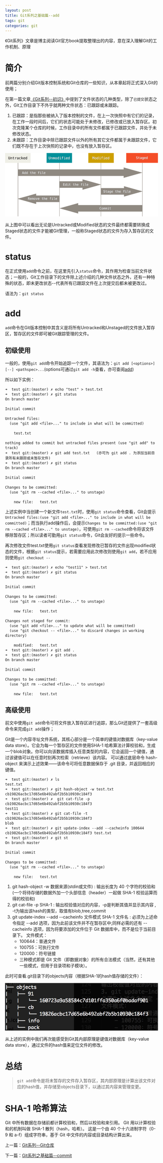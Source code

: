 ```yaml
---
layout: post
title: Git系列之基础篇--add
tags: git
categories: git
---
```


《Git系列》文章是博主阅读Git官方book提取整理出的内容，意在深入理解Git的工作机制、原理
<!--more-->

# 简介
前两篇分别介绍Git版本控制系统和Git仓库的一些知识，从本章起将正式深入Git的使用；

在第一篇文章[《Git系列--初识》](/2017-05-04/git_01)中提到了文件状态的几种类型，除了`已提交`状态之外，Git工作目录下不外乎就两种文件状态：已跟踪或未跟踪。 

1. 已跟踪：是指那些被纳入了版本控制的文件，在上一次快照中有它们的记录，在工作一段时间后，它们的状态可能处于未修改，已修改或已放入暂存区。初次克隆某个仓库的时候，工作目录中的所有文件都属于已跟踪文件，并处于未修改状态。
2. 未跟踪：工作目录中除已跟踪文件以外的所有其它文件都属于未跟踪文件，它们既不存在于上次快照的记录中，也没有放入暂存区。 

![文件的状态变化周期](/images/git/lifecycle.png)

从上图中可以看出无论是Untracked或Modified状态的文件最终都需要转换成Staged状态的文件才能被Git管理，一般称Staged状态的文件为存入暂存区的文件。

# status
在正式使用`add`命令之前，在这里先引入`status`命令，其作用为检查当前文件状态；一般的，Git工作目录下的文件除上述介绍的几种文件状态之外，还有一种特殊的状态，即未更改状态--代表所有已跟踪文件在上次提交后都未被更改过。

语法为：`git status`

# add
`add`命令在Git版本控制中其含义是将所有Untracked和Unstaged的文件放入暂存区，暂存区的文件即可被Git跟踪管理的文件。

## 初级使用
一般的，使用`git add`命令开始追踪一个文件，其语法为：`git add [<options>] [--] <pathspec>...`(options可通过`git add -h`查看，亦可查阅[add](https://git-scm.com/docs/git-add))

所以如下实例：

```
➜  test git:(master) ✗ echo "test" > test.txt
➜  test git:(master) ✗ git status
On branch master

Initial commit

Untracked files:
  (use "git add <file>..." to include in what will be committed)

	test.txt

nothing added to commit but untracked files present (use "git add" to track)
➜  test git:(master) ✗ git add test.txt   (亦可为 git add . 为添加当前目录所有未跟踪或未暂存文件)
➜  test git:(master) ✗ git status
On branch master

Initial commit

Changes to be committed:
  (use "git rm --cached <file>..." to unstage)

	new file:   test.txt
```

上述实例中当创建一个新文件`test.txt`时，使用`git status`命令查看，Git会提示`Untracked files:(use "git add <file>..." to include in what will be committed)`；而当执行add操作后，会提示`Changes to be committed:(use "git rm --cached <file>..." to unstage)`，可使用`git rm --cached`命令将该文件移除暂存区；所以读者可勤用`git status`命令，Git会友好的提示一些命令。

再次修改文件test.txt使用`git status`查看发现修改已暂存的文件出现modified状态的文件，根据`git status`提示，若需要应用此次修改则使用`git add`，若不应用则使用`git checkout --`

```
➜  test git:(master) ✗ echo "test11" > test.txt
➜  test git:(master) ✗ git status
On branch master

Initial commit

Changes to be committed:
  (use "git rm --cached <file>..." to unstage)

	new file:   test.txt

Changes not staged for commit:
  (use "git add <file>..." to update what will be committed)
  (use "git checkout -- <file>..." to discard changes in working directory)

	modified:   test.txt
➜  test git:(master) ✗ git add .
➜  test git:(master) ✗ git status
On branch master

Initial commit

Changes to be committed:
  (use "git rm --cached <file>..." to unstage)

	new file:   test.txt
```

## 高级使用
前文中使用`git add`命令可将文件放入暂存区进行追踪，那么Git还提供了一套高级命令来完成`git add`操作；

Git是一个内容寻址文件系统，其核心部分是一个简单的键值对数据库（key-value data store）。它会为每一个暂存区的文件使用SHA-1 哈希算法计算校验和，生成一个blob对象。你可以向该数据库插入任意类型的内容，它会返回一个键值，通过该键值可以在任意时刻再次检索（retrieve）该内容。 可以通过底层命令 hash-object 来演示上述效果——该命令可将任意数据保存于 .git 目录，并返回相应的键值。

```
➜  test git:(master) ✗ ls
test.txt
➜  test git:(master) ✗ git hash-object -w test.txt
cb19826acbc17d65e6b492abf2b5b10930c184f3
➜  test git:(master) ✗  git cat-file -p cb19826acbc17d65e6b492abf2b5b10930c184f3
test11
➜  test git:(master) ✗ git cat-file -t cb19826acbc17d65e6b492abf2b5b10930c184f3
blob
➜  test git:(master) ✗ git update-index --add --cacheinfo 100644 cb19826acbc17d65e6b492abf2b5b10930c184f3 test.txt
➜  test git:(master) ✗ git st
On branch master

Initial commit

Changes to be committed:
  (use "git rm --cached <file>..." to unstage)

	new file:   test.txt

```

1. git hash-object -w 数据来源(stdin或文件) :
输出长度为 40 个字符的校验和(一个将待存储的数据外加一个头部信息（header）一起做 SHA-1 校验运算而得的校验和)
2. git cat-file -p SHA-1  :
输出校验值对应的内容，-p是判断其值并显示其内容 , -t为输出该hash的类型，取值有blob,tree,commit
3. git update-index --add --cacheinfo 文件模式 SHA-1 文件名 :
必须为上述命令指定 --add 选项，因为此前该文件并不在暂存区中;同样必需的还有 --cacheinfo 选项，因为将要添加的文件位于 Git 数据库中，而不是位于当前目录下。
文件模式：
    - 100644：普通文件
    - 100755：可执行文件
    - 120000：符号链接
    - 三种模式即是 Git 文件（即数据对象）的所有合法模式（当然，还有其他一些模式，但用于目录项和子模块）。

此时可查看.git目录下的objects内容（根据SHA-1的hash值存储的文件）：

![objects内容为](/images/git/hash-object.png)

从上述的实例中我们再次能感受到Git其内部原理是键值对数据库（key-value data store），通过文件的hash值来定位文件的修改。

# 总结
>`git add`命令是将未暂存的文件存入暂存区，其内部原理是计算出该文件对应的hash值，并存储至objects目录下，以通过其内容来管理变更。

# SHA-1 哈希算法
Git 中所有数据在存储前都计算校验和，然后以校验和来引用。
Git 用以计算校验和的机制叫做 SHA-1 散列（hash，哈希）。 这是一个由 40 个十六进制字符（0-9 和 a-f）组成字符串，基于 Git 中文件的内容或目录结构计算出来。


上一篇：[Git系列--Git仓库](/2017-05-05/git_02)

下一篇：[Git系列之基础篇--commit](/2017-05-08/git_04)
